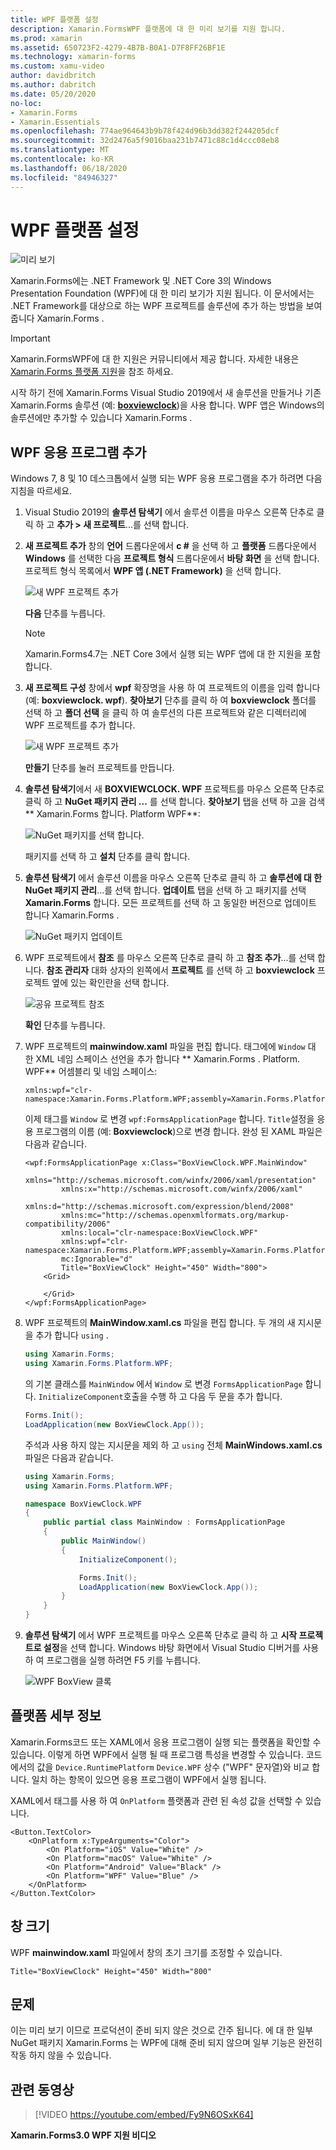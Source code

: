 ```yaml
---
title: WPF 플랫폼 설정
description: Xamarin.FormsWPF 플랫폼에 대 한 미리 보기를 지원 합니다.
ms.prod: xamarin
ms.assetid: 650723F2-4279-4B7B-B0A1-D7F8FF26BF1E
ms.technology: xamarin-forms
ms.custom: xamu-video
author: davidbritch
ms.author: dabritch
ms.date: 05/20/2020
no-loc:
- Xamarin.Forms
- Xamarin.Essentials
ms.openlocfilehash: 774ae964643b9b78f424d96b3dd382f244205dcf
ms.sourcegitcommit: 32d2476a5f9016baa231b7471c88c1d4ccc08eb8
ms.translationtype: MT
ms.contentlocale: ko-KR
ms.lasthandoff: 06/18/2020
ms.locfileid: "84946327"
---
```

# <a name="wpf-platform-setup"></a>WPF 플랫폼 설정

![미리 보기](~/media/shared/preview.png)

Xamarin.Forms에는 .NET Framework 및 .NET Core 3의 Windows Presentation Foundation (WPF)에 대 한 미리 보기가 지원 됩니다. 이 문서에서는 .NET Framework를 대상으로 하는 WPF 프로젝트를 솔루션에 추가 하는 방법을 보여 줍니다 Xamarin.Forms .

> [!IMPORTANT]
> Xamarin.FormsWPF에 대 한 지원은 커뮤니티에서 제공 합니다. 자세한 내용은 [ Xamarin.Forms 플랫폼 지원](https://github.com/xamarin/Xamarin.Forms/wiki/Platform-Support)을 참조 하세요.

시작 하기 전에 Xamarin.Forms Visual Studio 2019에서 새 솔루션을 만들거나 기존 Xamarin.Forms 솔루션 (예: [**boxviewclock**](https://docs.microsoft.com/samples/xamarin/xamarin-forms-samples/boxview-boxviewclock))을 사용 합니다. WPF 앱은 Windows의 솔루션에만 추가할 수 있습니다 Xamarin.Forms .

## <a name="add-a-wpf-application"></a>WPF 응용 프로그램 추가

Windows 7, 8 및 10 데스크톱에서 실행 되는 WPF 응용 프로그램을 추가 하려면 다음 지침을 따르세요.

1. Visual Studio 2019의 **솔루션 탐색기** 에서 솔루션 이름을 마우스 오른쪽 단추로 클릭 하 고 **추가 > 새 프로젝트**...를 선택 합니다.

2. **새 프로젝트 추가** 창의 **언어** 드롭다운에서 **c #** 을 선택 하 고 **플랫폼** 드롭다운에서 **Windows** 를 선택한 다음 **프로젝트 형식** 드롭다운에서 **바탕 화면** 을 선택 합니다. 프로젝트 형식 목록에서 **WPF 앱 (.NET Framework)** 을 선택 합니다.

    ![새 WPF 프로젝트 추가](wpf-images/add-project.png "새 WPF 프로젝트 추가")

    **다음** 단추를 누릅니다.

    > [!NOTE]
    > Xamarin.Forms4.7는 .NET Core 3에서 실행 되는 WPF 앱에 대 한 지원을 포함 합니다.

3. **새 프로젝트 구성** 창에서 **wpf** 확장명을 사용 하 여 프로젝트의 이름을 입력 합니다 (예: **boxviewclock. wpf**). **찾아보기** 단추를 클릭 하 여 **boxviewclock** 폴더를 선택 하 고 **폴더 선택** 을 클릭 하 여 솔루션의 다른 프로젝트와 같은 디렉터리에 WPF 프로젝트를 추가 합니다.

    ![새 WPF 프로젝트 추가](wpf-images/configure-project.png "새 WPF 프로젝트 추가")

    **만들기** 단추를 눌러 프로젝트를 만듭니다.

4. **솔루션 탐색기**에서 새 **BOXVIEWCLOCK. WPF** 프로젝트를 마우스 오른쪽 단추로 클릭 하 고 **NuGet 패키지 관리 ...** 를 선택 합니다. **찾아보기** 탭을 선택 하 고을 검색 ** Xamarin.Forms 합니다. Platform WPF**:

    ![NuGet 패키지를 선택 합니다.](wpf-images/select-nuget-package.png "NuGet 패키지를 선택 합니다.")

    패키지를 선택 하 고 **설치** 단추를 클릭 합니다.

5. **솔루션 탐색기** 에서 솔루션 이름을 마우스 오른쪽 단추로 클릭 하 고 **솔루션에 대 한 NuGet 패키지 관리**...를 선택 합니다. **업데이트** 탭을 선택 하 고 패키지를 선택 **Xamarin.Forms** 합니다. 모든 프로젝트를 선택 하 고 동일한 버전으로 업데이트 합니다 Xamarin.Forms .

    ![NuGet 패키지 업데이트](wpf-images/update-nuget-package.png "NuGet 패키지 업데이트")

6. WPF 프로젝트에서 **참조** 를 마우스 오른쪽 단추로 클릭 하 고 **참조 추가**...를 선택 합니다. **참조 관리자** 대화 상자의 왼쪽에서 **프로젝트** 를 선택 하 고 **boxviewclock** 프로젝트 옆에 있는 확인란을 선택 합니다.

    ![공유 프로젝트 참조](wpf-images/reference-shared-project.png "공유 프로젝트 참조")

    **확인** 단추를 누릅니다.

7. WPF 프로젝트의 **mainwindow.xaml** 파일을 편집 합니다. 태그에에 `Window` 대 한 XML 네임 스페이스 선언을 추가 합니다 ** Xamarin.Forms . Platform. WPF** 어셈블리 및 네임 스페이스:

    ```xaml
    xmlns:wpf="clr-namespace:Xamarin.Forms.Platform.WPF;assembly=Xamarin.Forms.Platform.WPF"
    ```

    이제 태그를 `Window` 로 변경 `wpf:FormsApplicationPage` 합니다. `Title`설정을 응용 프로그램의 이름 (예: **Boxviewclock**)으로 변경 합니다. 완성 된 XAML 파일은 다음과 같습니다.

    ```xaml
    <wpf:FormsApplicationPage x:Class="BoxViewClock.WPF.MainWindow"
            xmlns="http://schemas.microsoft.com/winfx/2006/xaml/presentation"
            xmlns:x="http://schemas.microsoft.com/winfx/2006/xaml"
            xmlns:d="http://schemas.microsoft.com/expression/blend/2008"
            xmlns:mc="http://schemas.openxmlformats.org/markup-compatibility/2006"
            xmlns:local="clr-namespace:BoxViewClock.WPF"
            xmlns:wpf="clr-namespace:Xamarin.Forms.Platform.WPF;assembly=Xamarin.Forms.Platform.WPF"            
            mc:Ignorable="d"
            Title="BoxViewClock" Height="450" Width="800">
        <Grid>

        </Grid>
    </wpf:FormsApplicationPage>
    ```

8. WPF 프로젝트의 **MainWindow.xaml.cs** 파일을 편집 합니다. 두 개의 새 지시문을 추가 합니다 `using` .

    ```csharp
    using Xamarin.Forms;
    using Xamarin.Forms.Platform.WPF;
    ```

    의 기본 클래스를 `MainWindow` 에서 `Window` 로 변경 `FormsApplicationPage` 합니다. `InitializeComponent`호출을 수행 하 고 다음 두 문을 추가 합니다.

    ```csharp
    Forms.Init();
    LoadApplication(new BoxViewClock.App());
    ```

    주석과 사용 하지 않는 지시문을 제외 하 고 `using` 전체 **MainWindows.xaml.cs** 파일은 다음과 같습니다.

    ```csharp
    using Xamarin.Forms;
    using Xamarin.Forms.Platform.WPF;

    namespace BoxViewClock.WPF
    {
        public partial class MainWindow : FormsApplicationPage
        {
            public MainWindow()
            {
                InitializeComponent();

                Forms.Init();
                LoadApplication(new BoxViewClock.App());
            }
        }
    }
    ```

9. **솔루션 탐색기** 에서 WPF 프로젝트를 마우스 오른쪽 단추로 클릭 하 고 **시작 프로젝트로 설정**을 선택 합니다. Windows 바탕 화면에서 Visual Studio 디버거를 사용 하 여 프로그램을 실행 하려면 F5 키를 누릅니다.

    ![WPF BoxView 클록](wpf-images/wpf-boxviewclock.png "WPF BoxView 클록" )

## <a name="platform-specifics"></a>플랫폼 세부 정보

Xamarin.Forms코드 또는 XAML에서 응용 프로그램이 실행 되는 플랫폼을 확인할 수 있습니다. 이렇게 하면 WPF에서 실행 될 때 프로그램 특성을 변경할 수 있습니다. 코드에서의 값을 `Device.RuntimePlatform` `Device.WPF` 상수 ("WPF" 문자열)와 비교 합니다. 일치 하는 항목이 있으면 응용 프로그램이 WPF에서 실행 됩니다.

XAML에서 태그를 사용 하 여 `OnPlatform` 플랫폼과 관련 된 속성 값을 선택할 수 있습니다.

```xaml
<Button.TextColor>
    <OnPlatform x:TypeArguments="Color">
        <On Platform="iOS" Value="White" />
        <On Platform="macOS" Value="White" />
        <On Platform="Android" Value="Black" />
        <On Platform="WPF" Value="Blue" />
    </OnPlatform>
</Button.TextColor>
```

## <a name="window-size"></a>창 크기

WPF **mainwindow.xaml** 파일에서 창의 초기 크기를 조정할 수 있습니다.

```xaml
Title="BoxViewClock" Height="450" Width="800"
```

## <a name="issues"></a>문제

이는 미리 보기 이므로 프로덕션이 준비 되지 않은 것으로 간주 됩니다. 에 대 한 일부 NuGet 패키지 Xamarin.Forms 는 WPF에 대해 준비 되지 않으며 일부 기능은 완전히 작동 하지 않을 수 있습니다.

## <a name="related-video"></a>관련 동영상

> [!VIDEO https://youtube.com/embed/Fy9N6OSxK64]

**Xamarin.Forms3.0 WPF 지원 비디오**
